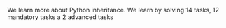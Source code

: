 We learn more about Python inheritance. We learn by solving 14 tasks, 12 mandatory tasks a 2 advanced tasks
